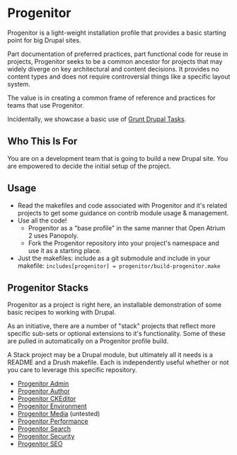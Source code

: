# Progenitor

Progenitor is a light-weight installation profile that provides a basic starting point for big Drupal sites.

Part documentation of preferred practices, part functional code for reuse in projects, Progenitor seeks to be a common ancestor for projects that may widely diverge on key architectural and content decisions. It provides no content types and does not require controversial things like a specific layout system.

The value is in creating a common frame of reference and practices for teams that use Progenitor.

Incidentally, we showcase a basic use of [Grunt Drupal Tasks](http://github.com/phase2/grunt-drupal-tasks).

## Who This Is For

You are on a development team that is going to build a new Drupal site. You are empowered to decide the initial setup of the project.

## Usage

* Read the makefiles and code associated with Progenitor and it's related projects to get some guidance on contrib module usage & management.
* Use all the code!
  * Progenitor as a "base profile" in the same manner that Open Atrium 2 uses Panopoly.
  * Fork the Progenitor repository into your project's namespace and use it as a starting place.
* Just the makefiles: include as a git submodule and include in your makefile: `includes[progenitor] = progenitor/build-progenitor.make`

## Progenitor Stacks

Progenitor as a project is right here, an installable demonstration of some basic recipes to working with Drupal.

As an initiative, there are a number of "stack" projects that reflect more specific sub-sets or optional extensions to it's functionality. Some of these are pulled in automatically on a Progenitor profile build.

A Stack project may be a Drupal module, but ultimately all it needs is a README and a Drush makefile. Each is independently useful whether or not you care to leverage this specific repository.

* [Progenitor Admin](http://github.com/phase2/progenitor_admin)
* [Progenitor Author](http://github.com/phase2/progenitor_author)
* [Progenitor CKEditor](http://github.com/phase2/progenitor_ckeditor)
* [Progenitor Environment](http://github.com/phase2/progenitor_env)
* [Progenitor Media](http://github.com/phase2/progenitor_media) (untested)
* [Progenitor Performance](http://github.com/phase2/progenitor_perf)
* [Progenitor Search](http://github.com/phase2/progenitor_search)
* [Progenitor Security](http://github.com/phase2/progenitor_security)
* [Progenitor SEO](http://github.com/phase2/progenitor_seo)
